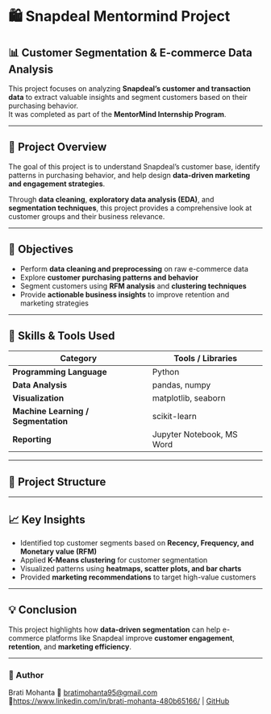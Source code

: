 # 🛍️ Snapdeal Mentormind Project  
## 📊 Customer Segmentation & E-commerce Data Analysis  

This project focuses on analyzing **Snapdeal’s customer and transaction data** to extract valuable insights and segment customers based on their purchasing behavior.  
It was completed as part of the **MentorMind Internship Program**.  

---

## 📘 Project Overview  

The goal of this project is to understand Snapdeal’s customer base, identify patterns in purchasing behavior, and help design **data-driven marketing and engagement strategies**.  

Through **data cleaning**, **exploratory data analysis (EDA)**, and **segmentation techniques**, this project provides a comprehensive look at customer groups and their business relevance.  

---

## 🎯 Objectives  

- Perform **data cleaning and preprocessing** on raw e-commerce data  
- Explore **customer purchasing patterns and behavior**  
- Segment customers using **RFM analysis** and **clustering techniques**  
- Provide **actionable business insights** to improve retention and marketing strategies  

---

## 🧠 Skills & Tools Used  

| Category | Tools / Libraries |
|-----------|------------------|
| **Programming Language** | Python |
| **Data Analysis** | pandas, numpy |
| **Visualization** | matplotlib, seaborn |
| **Machine Learning / Segmentation** | scikit-learn |
| **Reporting** | Jupyter Notebook, MS Word |

---

## 📂 Project Structure  


---

## 📈 Key Insights  

- Identified top customer segments based on **Recency, Frequency, and Monetary value (RFM)**  
- Applied **K-Means clustering** for customer segmentation  
- Visualized patterns using **heatmaps, scatter plots, and bar charts**  
- Provided **marketing recommendations** to target high-value customers  

---

## 💡 Conclusion  

This project highlights how **data-driven segmentation** can help e-commerce platforms like Snapdeal improve **customer engagement**, **retention**, and **marketing efficiency**.  

---

### 🧾 Author  
Brati Mohanta
📧 bratimohanta95@gmail.com
🔗https://www.linkedin.com/in/brati-mohanta-480b65166/ | [GitHub](https://github.com/bratimohanta95)
